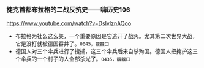 ### 捷克首都布拉格的二战反抗史——嗨历史106
https://www.youtube.com/watch?v=DsIvlznAQoo
- 布拉格为社么这么美，一个重要原因是它逃开了战火。尤其第二次世界大战，它是没打就被德国吞并了。`0045，龖龖囗`
- 德国人对三个伞兵进行了搜捕，这三个伞兵后来自杀殉国。德国人把掩护这三个伞兵的一个村子的人全部杀光了。`0435，龖龖囗`
